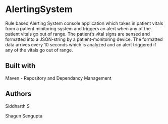 # AlertingSystem
Rule based Alerting System console application which takes in patient vitals from a patient minitoring system and triggers an alert when any of the patient vitals go out of range.
The patient’s vital signs are sensed and formatted into a JSON-string by a patient-monitoring device. The formatted data arrives every 10 seconds which is analyzed and an alert triggered if any of the vitals go out of range.

## Built with
Maven - Repository and Dependancy Management

## Authors
Siddharth S

Shagun Sengupta
